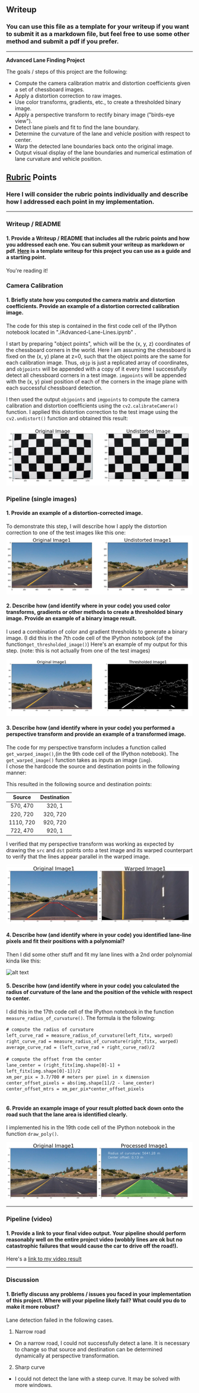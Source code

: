 ## Writeup

### You can use this file as a template for your writeup if you want to submit it as a markdown file, but feel free to use some other method and submit a pdf if you prefer.

---

**Advanced Lane Finding Project**

The goals / steps of this project are the following:

* Compute the camera calibration matrix and distortion coefficients given a set of chessboard images.
* Apply a distortion correction to raw images.
* Use color transforms, gradients, etc., to create a thresholded binary image.
* Apply a perspective transform to rectify binary image ("birds-eye view").
* Detect lane pixels and fit to find the lane boundary.
* Determine the curvature of the lane and vehicle position with respect to center.
* Warp the detected lane boundaries back onto the original image.
* Output visual display of the lane boundaries and numerical estimation of lane curvature and vehicle position.

[//]: # (Image References)

[image1]: ./Writeup_images/Undistorted.png "Undistorted"
[image2]: ./Writeup_images/Undistorted_Road.png "Road Transformed"
[image3]: ./Writeup_images/Thresholded.png "Binary Example"
[image4]: ./Writeup_images/Warped.png "Warp Example"
[image5]: ./examples/color_fit_lines.jpg "Fit Visual"
[image6]: ./Writeup_images/Processed.png "Output"
[video1]: ./project_video_output.mp4 "Video"

## [Rubric](https://review.udacity.com/#!/rubrics/571/view) Points

### Here I will consider the rubric points individually and describe how I addressed each point in my implementation.  

---

### Writeup / README

#### 1. Provide a Writeup / README that includes all the rubric points and how you addressed each one.  You can submit your writeup as markdown or pdf.  [Here](https://github.com/udacity/CarND-Advanced-Lane-Lines/blob/master/writeup_template.md) is a template writeup for this project you can use as a guide and a starting point.  

You're reading it!

### Camera Calibration

#### 1. Briefly state how you computed the camera matrix and distortion coefficients. Provide an example of a distortion corrected calibration image.

The code for this step is contained in the first code cell of the IPython notebook located in "./Advanced-Lane-Lines.ipynb" .  

I start by preparing "object points", which will be the (x, y, z) coordinates of the chessboard corners in the world. Here I am assuming the chessboard is fixed on the (x, y) plane at z=0, such that the object points are the same for each calibration image.  Thus, `objp` is just a replicated array of coordinates, and `objpoints` will be appended with a copy of it every time I successfully detect all chessboard corners in a test image.  `imgpoints` will be appended with the (x, y) pixel position of each of the corners in the image plane with each successful chessboard detection.  

I then used the output `objpoints` and `imgpoints` to compute the camera calibration and distortion coefficients using the `cv2.calibrateCamera()` function.  I applied this distortion correction to the test image using the `cv2.undistort()` function and obtained this result: 

![alt text][image1]

### Pipeline (single images)

#### 1. Provide an example of a distortion-corrected image.

To demonstrate this step, I will describe how I apply the distortion correction to one of the test images like this one:
![alt text][image2]

#### 2. Describe how (and identify where in your code) you used color transforms, gradients or other methods to create a thresholded binary image.  Provide an example of a binary image result.

I used a combination of color and gradient thresholds to generate a binary image. (I did this in the 7th code cell of the IPython notebook (of the  function`get_thresholded_image()`) Here's an example of my output for this step.  (note: this is not actually from one of the test images)

![alt text][image3]

#### 3. Describe how (and identify where in your code) you performed a perspective transform and provide an example of a transformed image.

The code for my perspective transform includes a function called `get_warped_image()`,(in the 9th code cell of the IPython notebook).  The `get_warped_image()` function takes as inputs an image (`img`).  
I chose the hardcode the source and destination points in the following manner:



This resulted in the following source and destination points:

| Source        | Destination   | 
|:-------------:|:-------------:| 
| 570, 470      | 320, 1        | 
| 220, 720      | 320, 720      |
| 1110, 720     | 920, 720      |
| 722, 470      | 920, 1        |

I verified that my perspective transform was working as expected by drawing the `src` and `dst` points onto a test image and its warped counterpart to verify that the lines appear parallel in the warped image.

![alt text][image4]

#### 4. Describe how (and identify where in your code) you identified lane-line pixels and fit their positions with a polynomial?

Then I did some other stuff and fit my lane lines with a 2nd order polynomial kinda like this:

![alt text][image5]

#### 5. Describe how (and identify where in your code) you calculated the radius of curvature of the lane and the position of the vehicle with respect to center.

I did this in the 17th code cell of the IPython notebook in the function `measure_radius_of_curvature()`.
The formula is the following:

```
# compute the radius of curvature
left_curve_rad = measure_radius_of_curvature(left_fitx, warped)
right_curve_rad = measure_radius_of_curvature(right_fitx, warped)
average_curve_rad = (left_curve_rad + right_curve_rad)/2
    
# compute the offset from the center
lane_center = (right_fitx[img.shape[0]-1] + left_fitx[img.shape[0]-1])/2
xm_per_pix = 3.7/700 # meters per pixel in x dimension
center_offset_pixels = abs(img.shape[1]/2 - lane_center)
center_offset_mtrs = xm_per_pix*center_offset_pixels
    
```

#### 6. Provide an example image of your result plotted back down onto the road such that the lane area is identified clearly.

I implemented his in the 19th code cell of the IPython notebook in the function `draw_poly()`. 


![alt text][image6]

---

### Pipeline (video)

#### 1. Provide a link to your final video output.  Your pipeline should perform reasonably well on the entire project video (wobbly lines are ok but no catastrophic failures that would cause the car to drive off the road!).

Here's a [link to my video result][video1]

---

### Discussion

#### 1. Briefly discuss any problems / issues you faced in your implementation of this project.  Where will your pipeline likely fail?  What could you do to make it more robust?

Lane detection failed in the following cases.

1. Narrow road
 - On a narrow road, I could not successfully detect a lane. It is necessary to change so that source and destination can be determined dynamically at perspective transformation.
2. Sharp curve
 - I could not detect the lane with a steep curve. It may be solved with more windows.


